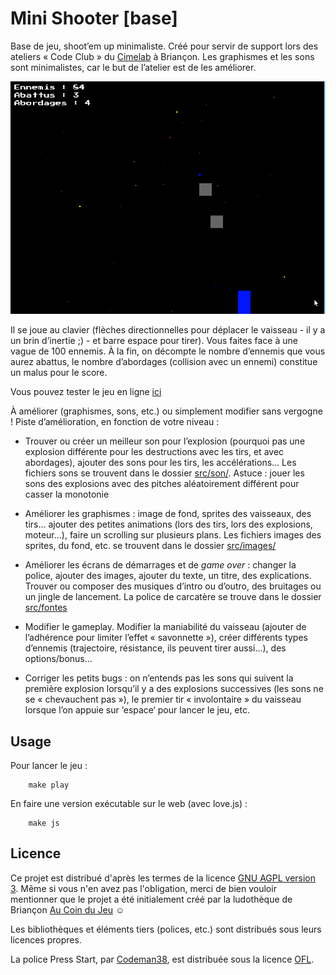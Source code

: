 # Mini Shooter [base]

Base de jeu, shoot’em up minimaliste. Créé pour servir de support lors des ateliers « Code Club » du [Cimelab](https://www.aucoindujeu05.fr/fablab/) à Briançon. Les graphismes et les sons sont minimalistes, car le but de l’atelier est de les améliorer.

![Capture écran jeu](./src/images/Capture.png)

Il se joue au clavier (flèches directionnelles pour déplacer le vaisseau - il y a un brin d’inertie ;) - et barre espace pour tirer). Vous faites face à une vague de 100 ennemis. À la fin, on décompte le nombre d’ennemis que vous aurez abattus, le nombre d’abordages (collision avec un ennemi) constitue un malus pour le score.

Vous pouvez tester le jeu en ligne [ici](https://aucoindujeu.github.io/base-minishooter)

À améliorer (graphismes, sons, etc.) ou simplement  modifier sans vergogne ! 
Piste d’amélioration, en fonction de votre niveau :

- Trouver ou créer un meilleur son pour l’explosion (pourquoi pas une explosion différente pour les destructions avec les tirs, et avec abordages), ajouter des sons pour les tirs, les accélérations... Les fichiers sons se trouvent dans le dossier [src/son/](https://github.com/aucoindujeu/base-minishooter/tree/main/src/sons). Astuce : jouer les sons des explosions avec des pitches aléatoirement différent pour casser la monotonie

- Améliorer les graphismes : image de fond, sprites des vaisseaux, des tirs... ajouter des petites animations (lors des tirs, lors des explosions, moteur...), faire un scrolling sur plusieurs plans. Les fichiers images des sprites, du fond, etc. se trouvent dans le dossier [src/images/](https://github.com/aucoindujeu/base-minishooter/tree/main/src/images)

- Améliorer les écrans de démarrages et de *game over* : changer la police, ajouter des images, ajouter du texte, un titre, des explications. Trouver ou composer des musiques d’intro ou d’outro, des bruitages ou un jingle de lancement. La police de carcatère se trouve dans le dossier [src/fontes](https://github.com/aucoindujeu/base-minishooter/tree/main/src/fontes)

- Modifier le gameplay. Modifier la maniabilité du vaisseau (ajouter de l’adhérence pour limiter l’effet « savonnette »), créer différents types d’ennemis (trajectoire, résistance, ils peuvent tirer aussi...), des options/bonus...

- Corriger les petits bugs : on n’entends pas les sons qui suivent la première explosion lorsqu’il y a des explosions successives (les sons ne se « chevauchent pas »), le premier tir « involontaire » du vaisseau lorsque l’on appuie sur ‘espace‘ pour lancer le jeu, etc. 

## Usage
<!-- TODO -->

Pour lancer le jeu :

        make play

En faire une version exécutable sur le web (avec love.js) : 

        make js


## Licence

Ce projet est distribué d'après les termes de la licence [GNU AGPL version 3](./LICENSE.txt). Même si vous n'en avez pas l'obligation, merci de bien vouloir mentionner que le projet a été initialement créé par la ludothèque de Briançon [Au Coin du Jeu](https://www.aucoindujeu05.fr/) ☺️

Les bibliothèques et éléments tiers (polices, etc.) sont distribués sous leurs licences propres.

La police Press Start, par [Codeman38](http://www.zone38.net/font/#pressstart), est distribuée sous la licence [OFL](https://scripts.sil.org/cms/scripts/page.php?item_id=OFL_web).
